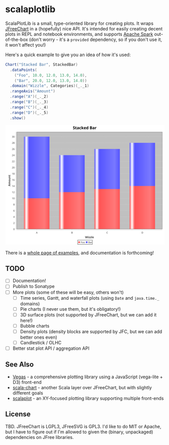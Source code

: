 # scalaplotlib

ScalaPlotLib is a small, type-oriented library for creating plots. It wraps [JFreeChart](http://www.jfree.org/jfreechart/)
in a (hopefully) nice API. It's intended for easily creating decent plots in REPL and notebook environments, and
supports [Apache Spark](https://spark.apache.org) out-of-the-box (don't worry - it's a `provided` dependency, so if you
don't use it, it won't affect you!)

Here's a quick example to give you an idea of how it's used:

```scala
Chart("Stacked Bar", StackedBar)
  .dataPoints(
    ("Foo", 10.0, 12.0, 13.0, 14.0),
    ("Bar", 20.0, 12.0, 13.0, 14.0))
  .domain("Wizzle", Categories)(_._1)
  .rangeAxis("Amount")
  .range("A")(_._2)
  .range("B")(_._3)
  .range("C")(_._4)
  .range("D")(_._5)
  .show()
```

![Stacked Bar output](examples/stacked-bar.svg)

There is a [whole page of examples](examples/), and documentation is forthcoming!

## TODO
- [ ] Documentation!
- [ ] Publish to Sonatype
- [ ] More plots (some of these will be easy, others won't)
  - [ ] Time series, Gantt, and waterfall plots (using `Date` and `java.time._` domains)
  - [ ] Pie charts (I never use them, but it's obligatory!)
  - [ ] 3D surface plots (not supported by JFreeChart, but we can add it here!)
  - [ ] Bubble charts
  - [ ] Density plots (density blocks are supported by JFC, but we can add better ones even)
  - [ ] Candlestick / OLHC
- [ ] Better stat plot API / aggregation API

## See Also

* [Vegas](https://www.vegas-viz.org) - a comprehensive plotting library using a JavaScript (vega-lite + D3) front-end
* [scala-chart](https://github.com/wookietreiber/scala-chart) - another Scala layer over JFreeChart, but with slightly different goals
* [scalaplot](https://github.com/sameersingh/scalaplot) - an XY-focused plotting library supporting multiple front-ends

## License

TBD. JFreeChart is LGPL3, JFreeSVG is GPL3. I'd like to do MIT or Apache, but I have to figure out if I'm allowed to
given the (binary, unpackaged) dependencies on JFree libraries.